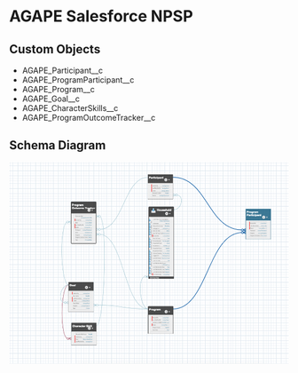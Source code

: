 # AGAPE Salesforce NPSP

## Custom Objects
* AGAPE_Participant__c
* AGAPE_ProgramParticipant__c
* AGAPE_Program__c
* AGAPE_Goal__c
* AGAPE_CharacterSkills__c
* AGAPE_ProgramOutcomeTracker__c

## Schema Diagram
![schema](schema-screenshot/AGAPE-Goal-Outcome-Schema.png)
